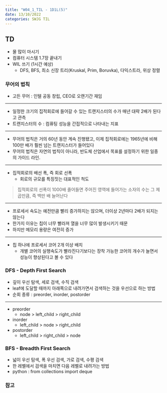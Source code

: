 ```yaml
---
title: "W04_1_TIL - 1D1L(5)"
date: 13/10/2022
categories: SWJG TIL
---
```


## TD

- 물 많이 마시기
- 컴퓨터 시스템 1.7장 끝내기
- WIL 쓰기 (1시간 예상)
  - DFS, BFS, 최소 신장 트리(Kruskal, Prim, Boruvka), 다익스트라, 위상 정렬

### 무어의 법칙

- 고든 무어 : 인텔 공동 창립, CEO로 오랜기간 재임

---

- 일정한 크기의 집적회로에 들어갈 수 있는 트랜지스터의 수가 매년 대략 2배가 된다고 관측
- 트랜지스터의 수 : 컴퓨팅 성능을 간접적으로 나타내는 지표

---

- 무어의 법칙은 거의 60년 동안 계속 진행됐고, 이제 집적회로에는 1965년에 비해 100만 배가 훨씬 넘는 트랜지스터가 들어있다
- 무어의 법칙은 자연의 법칙이 아니라, 반도체 산업에서 목표를 설정하기 위한 일종의 가이드 라인.

---

- 집적회로의 배선 폭, 즉 회로 선폭
  - 회로의 규모를 특징짓는 대표적인 척도

> 집적회로의 선폭이 1000배 줄어들면 주어진 영역에 들어가는 소자의 수는 그 제곱만큼, 즉 백만 배 늘어난다

---

- 프로세서 속도는 예전만큼 빨리 증가하지는 않으며, 더이상 2년마다 2배가 되지는 않는다
- 한가지 이유는 칩이 너무 빨라져 열을 너무 많이 발생시키기 때문
- 하지만 메모리 용량은 여전히 증가

---

- 칩 하나에 프로세서 코어 2개 이상 배치
  - 개별 코어의 실행속도가 빨라진다기보다는 장착 가능한 코어의 개수가 늘면서 성능이 향상된다고 볼 수 있다

### DFS - Depth First Search

- 깊이 우선 탐색, 세로 검색, 수직 검색
- leaf에 도달할 때까지 아래쪽으로 내려가면서 검색하는 것을 우선으로 하는 방법
- 순회 종류 : preorder, inorder, postorder

---

- preorder
  - node > left_child > right_child
- inorder
  - left_child > node > right_child
- postorder
  - left_child > right_child > node

### BFS - Breadth First Search

- 넓이 우선 탐색, 폭 우선 검색, 가로 검색, 수평 검색
- 한 레벨에서 검색을 마치면 다음 레벨로 내려가는 방법
- python : from collections import deque

### 참고
